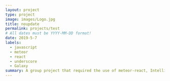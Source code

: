 ```yaml
---
layout: project
type: project
image: images/Logo.jpg
title: noupdate
permalink: projects/test
# All dates must be YYYY-MM-DD format!
date: 2019-5-7
labels:
  - javascript
  - meteor
  - react
  - underscore
  - Galaxy
summary: A group project that required the use of meteor-react, Intellij and underscore. 
---
```

